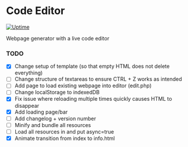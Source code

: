 # Code Editor
[![Uptime](https://img.shields.io/uptimerobot/ratio/m782561485-796c30230b1ca57ee65d4e9c.svg?style=flat-square)](https://status.param.me/782561485)

Webpage generator with a live code editor

### TODO
- [x] Change setup of template (so that empty HTML does not delete everything)
- [ ] Change structure of textareas to ensure CTRL + Z works as intended
- [ ] Add page to load existing webpage into editor (edit.php)
- [ ] Change localStorage to indexedDB
- [x] Fix issue where reloading multiple times quickly causes HTML to disappear
- [x] Add loading page/bar
- [ ] Add changelog + version number
- [ ] Minify and bundle all resources
- [ ] Load all resources in <head> and put async=true
- [x] Animate transition from index to info.html
